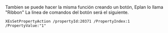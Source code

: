 Tambien se puede hacer la misma función creando un botón, Eplan lo llama "Ribbon"
La linea de comandos del botón será el siguiente.

```
XEsSetPropertyAction /propertyId:20371 /PropertyIndex:1 /PropertyValue:"1"
```
